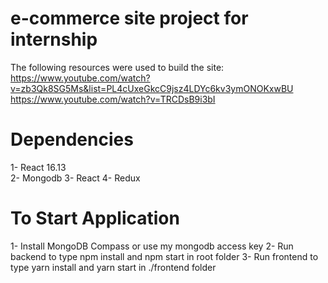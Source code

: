# e-commerce site project for internship

The following resources were used to build the site:
  https://www.youtube.com/watch?v=zb3Qk8SG5Ms&list=PL4cUxeGkcC9jsz4LDYc6kv3ymONOKxwBU
  https://www.youtube.com/watch?v=TRCDsB9i3bI

# Dependencies

1- React 16.13  
2- Mongodb
3- React 
4- Redux

# To Start Application

1- Install MongoDB Compass or use my mongodb access key
2- Run backend to type npm install and  npm start in root folder
3- Run frontend to type yarn install and yarn start in ./frontend folder

